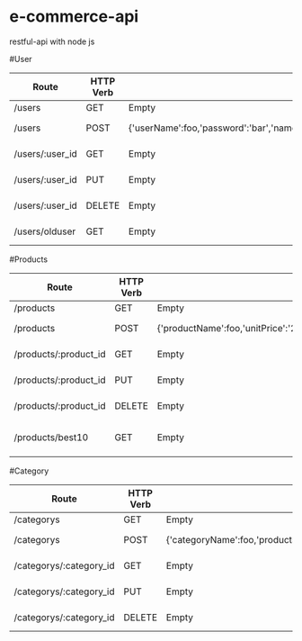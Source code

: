 # e-commerce-api
restful-api with node js 

#User

|Route|HTTP Verb|Post Body|Description|
|---|---|---|---|
|/users|GET|Empty|List all user|
|/users|POST|{'userName':foo,'password':'bar','name':'foo','surname':'bar','birdtyear':'1997','createdAt','default=date.now'}|Create new user|
|/users/:user_id|GET|Empty|Find user by id |
|/users/:user_id|PUT|Empty|Update user by id |
|/users/:user_id|DELETE|Empty|Delete user by id |
|/users/olduser|GET|Empty|Top 10 older user |

#Products

|Route|HTTP Verb|Post Body|Description|
|---|---|---|---|
|/products|GET|Empty|List all user|
|/products|POST|{'productName':foo,'unitPrice':'20','unitStock':'foo','category_id':'category_id','createdAt','default=date.now'}|Create new user|
|/products/:product_id|GET   |Empty|Find user by id        |
|/products/:product_id|PUT   |Empty|Update user by id     |
|/products/:product_id|DELETE|Empty|Delete user by id      |
|/products/best10     |GET   |Empty|Top 10 products by favs|


#Category

|Route|HTTP Verb|Post Body|Description|
|---|---|---|---|
|/categorys|GET|Empty|List all user|
|/categorys|POST|{'categoryName':foo,'products':'category_id','createdAt','default=date.now'}|Create new user|
|/categorys/:category_id|GET   |Empty|Find user by id        |
|/categorys/:category_id|PUT   |Empty|Update user by id     |
|/categorys/:category_id|DELETE|Empty|Delete user by id      |
 